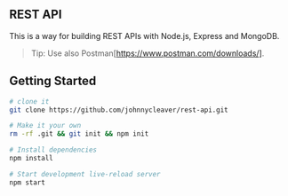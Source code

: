 REST API
----------------

This is a way for building REST APIs with Node.js, Express and MongoDB.

> Tip: Use also Postman[https://www.postman.com/downloads/].


Getting Started
---------------

```sh
# clone it
git clone https://github.com/johnnycleaver/rest-api.git

# Make it your own
rm -rf .git && git init && npm init

# Install dependencies
npm install

# Start development live-reload server
npm start 

```
